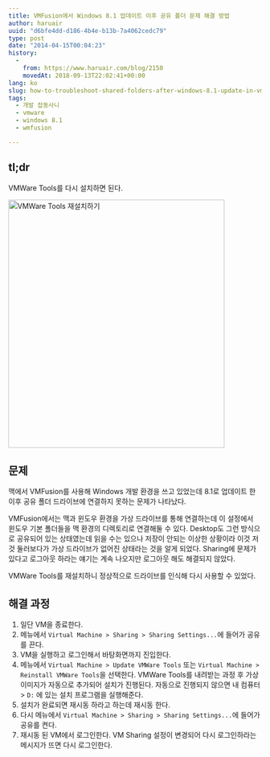 ```yaml
---
title: VMFusion에서 Windows 8.1 업데이트 이후 공유 폴더 문제 해결 방법
author: haruair
uuid: "d6bfe4dd-d186-4b4e-b13b-7a4062cedc79"
type: post
date: "2014-04-15T00:04:23"
history:
  - 
    from: https://www.haruair.com/blog/2150
    movedAt: 2018-09-13T22:02:41+00:00
lang: ko
slug: how-to-troubleshoot-shared-folders-after-windows-8.1-update-in-vmfusion
tags:
  - 개발 잡동사니
  - vmware
  - windows 8.1
  - wmfusion

---
```

## tl;dr

VMWare Tools를 다시 설치하면 된다.

<img src="https://24.media.tumblr.com/07b58612fca6accaaa64293e1176e4b2/tumblr_n41pcuuAC21tyfpkyo1_500.png?resize=430%2C494&#038;ssl=1" width="430" height="494" alt='VMWare Tools 재설치하기' />

## 문제

맥에서 VMFusion를 사용해 Windows 개발 환경을 쓰고 있었는데 8.1로 업데이트 한 이후 공유 폴더 드라이브에 연결하지 못하는 문제가 나타났다.

VMFusion에서는 맥과 윈도우 환경을 가상 드라이브를 통해 연결하는데 이 설정에서 윈도우 기본 폴더들을 맥 환경의 디렉토리로 연결해둘 수 있다. Desktop도 그런 방식으로 공유되어 있는 상태였는데 읽을 수는 있으나 저장이 안되는 이상한 상황이라 이것 저것 둘러보다가 가상 드라이브가 없어진 상태라는 것을 알게 되었다. Sharing에 문제가 있다고 로그아웃 하라는 얘기는 계속 나오지만 로그아웃 해도 해결되지 않았다.

VMWare Tools를 재설치하니 정상적으로 드라이브를 인식해 다시 사용할 수 있었다.

## 해결 과정

  1. 일단 VM을 종료한다.
  2. 메뉴에서 `Virtual Machine > Sharing > Sharing Settings...`에 들어가 공유를 끈다.
  3. VM을 실행하고 로그인해서 바탕화면까지 진입한다.
  4. 메뉴에서 `Virtual Machine > Update VMWare Tools` 또는 `Virtual Machine > Reinstall VMWare Tools`을 선택한다. VMWare Tools를 내려받는 과정 후 가상 이미지가 자동으로 추가되어 설치가 진행된다. 자동으로 진행되지 않으면 내 컴퓨터 > `D:` 에 있는 설치 프로그램을 실행해준다.
  5. 설치가 완료되면 재시동 하라고 하는데 재시동 한다.
  6. 다시 메뉴에서 `Virtual Machine > Sharing > Sharing Settings...`에 들어가 공유를 켠다.
  7. 재시동 된 VM에서 로그인한다. VM Sharing 설정이 변경되어 다시 로그인하라는 메시지가 뜨면 다시 로그인한다.
